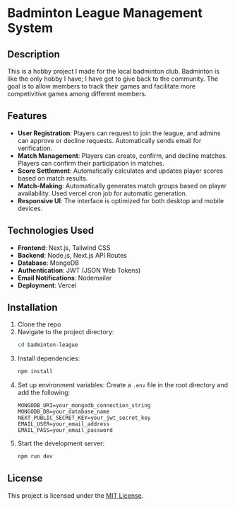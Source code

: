# Badminton League Management System

## Description
This is a hobby project I made for the local badminton club. Badminton is like the only hobby I have; I have got to give back to the community. The goal is to allow members to track their games and facilitate more competivitive games among different members.

## Features
- **User Registration**: Players can request to join the league, and admins can approve or decline requests. Automatically sends email for verification.
- **Match Management**:  Players can create, confirm, and decline matches. Players can confirm their participation in matches.
- **Score Settlement**: Automatically calculates and updates player scores based on match results.
- **Match-Making**: Automatically generates match groups based on player availability. Used vercel cron job for automatic generation.
- **Responsive UI**: The interface is optimized for both desktop and mobile devices.

## Technologies Used
- **Frontend**: Next.js, Tailwind CSS
- **Backend**: Node.js, Next.js API Routes
- **Database**: MongoDB
- **Authentication**: JWT (JSON Web Tokens)
- **Email Notifications**: Nodemailer
- **Deployment**: Vercel

## Installation
1. Clone the repo
2. Navigate to the project directory:
   ```bash
   cd badminton-league
   ```
3. Install dependencies:
   ```bash
   npm install
   ```
4. Set up environment variables:
   Create a `.env` file in the root directory and add the following:
   ```env
   MONGODB_URI=your_mongodb_connection_string
   MONGODB_DB=your_database_name
   NEXT_PUBLIC_SECRET_KEY=your_jwt_secret_key
   EMAIL_USER=your_email_address
   EMAIL_PASS=your_email_password
   ```
5. Start the development server:
   ```bash
   npm run dev
   ```

## License
This project is licensed under the [MIT License](LICENSE).